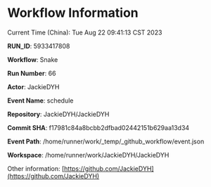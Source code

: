 # Workflow Information

Current Time (China): Tue Aug 22 09:41:13 CST 2023  

**RUN_ID**: 5933417808  

**Workflow**: Snake  

**Run Number**: 66  

**Actor**: JackieDYH  

**Event Name**: schedule  

**Repository**: JackieDYH/JackieDYH  

**Commit SHA**: f17981c84a8bcbb2dfbad02442151b629aa13d34  

**Event Path**: /home/runner/work/_temp/_github_workflow/event.json  

**Workspace**: /home/runner/work/JackieDYH/JackieDYH  

Other information: [https://github.com/JackieDYH](https://github.com/JackieDYH)
